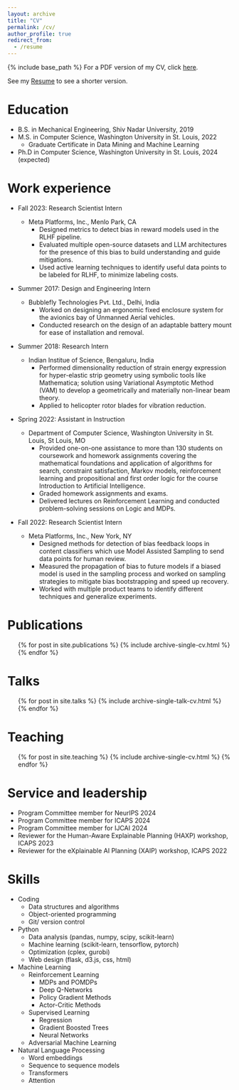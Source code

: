 ```yaml
---
layout: archive
title: "CV"
permalink: /cv/
author_profile: true
redirect_from:
  - /resume
---
```


{% include base_path %}
For a PDF version of my CV, click [here](https://kumar-ashwin.github.io/files/CV_Feb2023.pdf).

See my [Resume](https://kumar-ashwin.github.io/files/Resume_May2024.pdf) to see a shorter version.

Education
======
* B.S. in Mechanical Engineering, Shiv Nadar University, 2019
* M.S. in Computer Science, Washington University in St. Louis, 2022
  * Graduate Certificate in Data Mining and Machine Learning
* Ph.D in Computer Science, Washington University in St. Louis, 2024 (expected)

Work experience
======
* Fall 2023: Research Scientist Intern 
  * Meta Platforms, Inc., Menlo Park, CA
    * Designed metrics to detect bias in reward models used in the RLHF pipeline.
    * Evaluated multiple open-source datasets and LLM architectures for the presence of this bias to build understanding and guide mitigations.
    * Used active learning techniques to identify useful data points to be labeled for RLHF, to minimize labeling costs.

* Summer 2017: Design and Engineering Intern
  * Bubblefly Technologies Pvt. Ltd., Delhi, India
    *	Worked on designing an ergonomic fixed enclosure system for the avionics bay of Unmanned Aerial vehicles.
    * Conducted research on the design of an adaptable battery mount for ease of installation and removal.


* Summer 2018: Research Intern
  * Indian Institue of Science, Bengaluru, India
    * Performed dimensionality reduction of strain energy expression for hyper-elastic strip geometry using symbolic tools like Mathematica; solution using Variational Asymptotic Method (VAM) to develop a geometrically and materially non-linear beam theory. 
    * Applied to helicopter rotor blades for vibration reduction.


* Spring 2022: Assistant in Instruction
  * Department of Computer Science, Washington University in St. Louis, St Louis, MO
    * Provided one-on-one assistance to more than 130 students on coursework and homework assignments covering the mathematical foundations and application of algorithms for search, constraint satisfaction, Markov models, reinforcement learning and propositional and first order logic for the course Introduction to Artificial Intelligence.
    *	Graded homework assignments and exams.
	  * Delivered lectures on Reinforcement Learning and conducted problem-solving sessions on Logic and MDPs. 

* Fall 2022: Research Scientist Intern
  * Meta Platforms, Inc., New York, NY
    * Designed methods for detection of bias feedback loops in content classifiers which use Model Assisted Sampling to send data points for human review.
    * Measured the propagation of bias to future models if a biased model is used in the sampling process and worked on sampling strategies to mitigate bias bootstrapping and speed up recovery.
    * Worked with multiple product teams to identify different techniques and generalize experiments.

Publications
======
  <ul>{% for post in site.publications %}
    {% include archive-single-cv.html %}
  {% endfor %}</ul>
  
Talks
======
  <ul>{% for post in site.talks %}
    {% include archive-single-talk-cv.html %}
  {% endfor %}</ul>
  
Teaching
======
  <ul>{% for post in site.teaching %}
    {% include archive-single-cv.html %}
  {% endfor %}</ul>
  
Service and leadership
======
* Program Committee member for NeurIPS 2024
* Program Committee member for ICAPS 2024
* Program Committee member for IJCAI 2024
* Reviewer for the Human-Aware Explainable Planning (HAXP) workshop, ICAPS 2023
* Reviewer for the eXplainable AI Planning (XAIP) workshop, ICAPS 2022

Skills
======
* Coding
  * Data structures and algorithms
  * Object-oriented programming
  * Git/ version control
* Python
  * Data analysis (pandas, numpy, scipy, scikit-learn)
  * Machine learning (scikit-learn, tensorflow, pytorch)
  * Optimization (cplex, gurobi)
  * Web design (flask, d3.js, css, html)
* Machine Learning
  * Reinforcement Learning
    * MDPs and POMDPs
    * Deep Q-Networks
    * Policy Gradient Methods
    * Actor-Critic Methods
  * Supervised Learning
    * Regression
    * Gradient Boosted Trees
    * Neural Networks
  * Adversarial Machine Learning
* Natural Language Processing
  * Word embeddings
  * Sequence to sequence models
  * Transformers
  * Attention 
